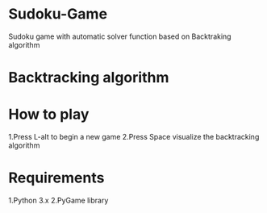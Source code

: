 # Sudoku-Game
Sudoku game with automatic solver function based on Backtraking algorithm



# Backtracking algorithm

# How to play
1.Press L-alt to begin a new game
2.Press Space visualize the backtracking algorithm

# Requirements
1.Python 3.x
2.PyGame library
